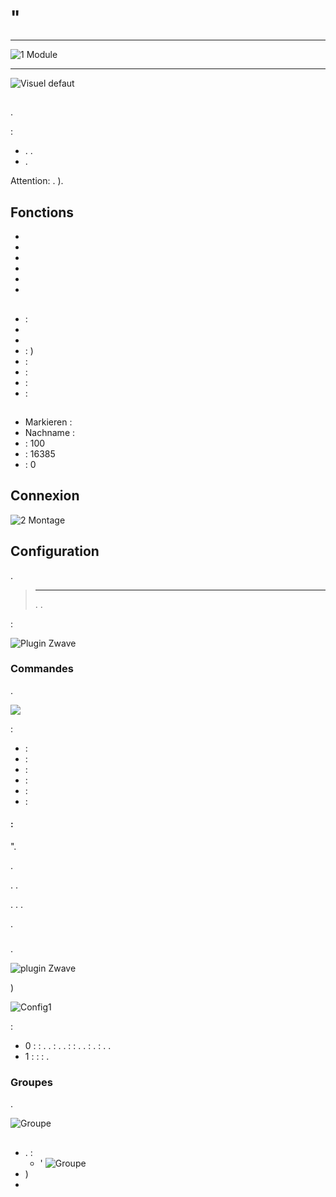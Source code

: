 # "

 ****

![1 Module](images/duwi.05436/1-Module.PNG)

****

![Visuel defaut](images/duwi.05436/Visuel_defaut.PNG)

##  

.

 :

-   . .
-   .

Attention: . ).

## Fonctions

-   
-   
-   
-   
-   
-   

## 

-    : 
-   
-   
-    : )
-    : 
-    : 
-    : 
-    : 

## 

-   Markieren : 
-   Nachname : 
-    : 100
-    : 16385
-    : 0

## Connexion

![2 Montage](images/duwi.05436/2-Montage.PNG)

## Configuration

 [](https://doc.jeedom.com/de_DE/plugins/automation%20protocol/openzwave/).

> ****
>
> . .

 :

![Plugin Zwave](images/duwi.05436/3-Inclusion.PNG)

### Commandes

.

![](images/duwi.05436/4-Commandes.PNG)

 :

-    : 
-    : 
-    : 
-    : 
-    : 
-    : 

####  :

".

.

. .

. . .

.

### 

.

![ plugin Zwave](images/plugin/bouton_configuration.jpg)

)

![Config1](images/duwi.05436/5-Paramètres.PNG)

 :

-   0 :  :
. .
 : .
.
 :  : . .  : .
 : . .
-   1 :  :  :
.

### Groupes

.

![Groupe](images/duwi.05436/6-Groupes.PNG)

## 

-   .  :
    - '
![Groupe](images/duwi.05436/7-Poll.PNG)
  - )
-   
